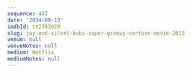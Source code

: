 ```yaml
---
sequence: 427
date: '2014-09-13'
imdbId: tt2783020
slug: jay-and-silent-bobs-super-groovy-cartoon-movie-2013
venue: null
venueNotes: null
medium: Netflix
mediumNotes: null
---
```



